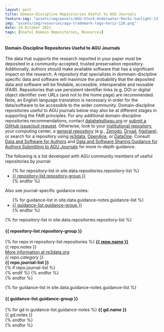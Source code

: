 ```yaml
---
layout: post
title: Domain-Discipline Repositories Useful to AGU Journals
feature-img: "assets/img/pexels/AGU-Stock-Underwater-Rocks-Sunlight-1314x400.jpg"
img: "assets/img/resources/agu-trademark-logo-horiz-128.png"
date: 24 October 2021
tags: [Useful Domain Repositories, Resources]
---
```


<h4>Domain-Discipline Repositories Useful to AGU Journals</h4>

<p>The data that supports the research reported in your paper must be deposited in a community-accepted, trusted preservation repository. Additionally, authors should make available software that has a significant impact on the research. A repository that specializes in dommain-discipline specific data and software will maximize the probability that the deposited data and software will be findable, accessible, interoperable and reusable (FAIR). Repsoitories that use persistent identifier links (e.g. DOI or digital object identifier over URLs (and not to the home page) are recommended. Note, an English language translation is necessary in order for the data/software to be accessible to the wider community. Domain-discipline repositories useful to AGU journals below may also be at different stages in supporting the FAIR principles. For any additional domain-discipline repositories recommendations, contact <a href="mailto:datahelp@agu.org">datahelp@agu.org</a> or <a href="https://github.com/AGU-Data/agu-data.github.io/blob/master/_data/repositories.yml">submit a GitHub issue/pull request</a>. Otherwise, look to your <a href="https://deepblue.lib.umich.edu/handle/2027.42/163716">institutional repository</a>, your computing center, a <a href="https://www.agu.org/-/media/Files/Publications/Generalist-Data-Repository-Grid.pdf">general repository</a> (e.g., <a href="https://zenodo.org/">Zenodo</a>, <a href="https://datadryad.org/">Dryad</a>, <a href="https://figshare.com/">figshare</a>), or search for a repository using <a href="https://www.re3data.org/">re3data</a>, <a href="https://explore.openaire.eu/participate/deposit/learn-how">OpenAire</a>, or <a href="https://www.dataone.org/network/">DataOne</a>. Consult <a href="https://www.agu.org/Publish-with-AGU/Publish/Author-Resources/Data-and-Software-for-Authors">Data and Software for Authors</a> and <a href="https://data.agu.org/resources/agu-data-software-sharing-guidance">Data and Software Sharing Guidance for Authors Submitting to AGU Journals</a> for more in-depth guidance.</p>

The following is a list developed with AGU community members of useful repositories by journal:

<ul>
{% for repository-list in site.data.repositories.repository-list %}
    <li><a href="#{{ repository-list.repository-group }}">{{ repository-list.repository-group }}</a></li>  
  {% endfor %}
</ul>

Also see journal-specific guidance notes:

<ul>
{% for guidance-list in site.data.guidance-notes.guidance-list %}
    <li><a href="#{{ guidance-list.guidance-group }}">{{ guidance-list.guidance-group }}</a></li>  
  {% endfor %}
</ul>

<p>
{% for repository-list in site.data.repositories.repository-list %}
<h4><a name="{{ repository-list.repository-group }}">{{ repository-list.repository-group }}</a></h4>
        {% for repo in repository-list.repositories %}
          <strong><a href="{{ repo.url }}">{{ repo.name }}</a></strong><br>
          {{ repo.notes }}<br>
          <a href="{{ repo.re3data-url }}">More information at re3data.org</a><br>
          <i>{{ repo.category }}</i><br>
          <strong>{{ repo.journal-list }}</strong><br>
          {% if repo.journal-list %}
          <br>
          {% endif %}
        {% endfor %}     
          <br>     
  {% endfor %}
  

<p>
{% for guidance-list in site.data.guidance-notes.guidance-list %}
<h4><a name="{{ guidance-list.guidance-group }}">{{ guidance-list.guidance-group }}</a></h4>
        {% for gd in guidance-list.guidance-notes %}
          <strong>{{ gd.name }}</strong><br>
          {{ gd.notes }}<br>
        {% endfor %}     
          <br>     
  {% endfor %}
